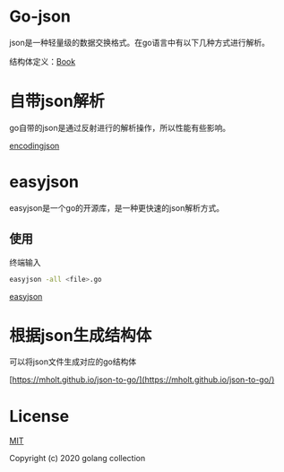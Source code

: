 # Go-json
json是一种轻量级的数据交换格式。在go语言中有以下几种方式进行解析。

结构体定义：[Book](./model/book.go)

# 自带json解析
go自带的json是通过反射进行的解析操作，所以性能有些影响。

[encodingjson](./tools/book_encodingJson.go)

# easyjson
easyjson是一个go的开源库，是一种更快速的json解析方式。

## 使用
终端输入

```bash
easyjson -all <file>.go
```

[easyjson](./model/book_easyjson.go)

# 根据json生成结构体
可以将json文件生成对应的go结构体


[https://mholt.github.io/json-to-go/](https://mholt.github.io/json-to-go/)

# License
[MIT](./LICENSE)

Copyright (c) 2020 golang collection